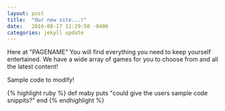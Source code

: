 ```yaml
---
layout: post
title:  "Our new site...!"
date:   2016-08-17 11:29:50 -0400
categories: jekyll update
---
```

Here at "PAGENAME" You will find everything you need to keep yourself entertained.
We have a wide array of games for you to choose from and all the latest content!

Sample code to modify!

{% highlight ruby %}
	def maby
 	puts "could give the users sample code snippits?"
		end
{% endhighlight %}
